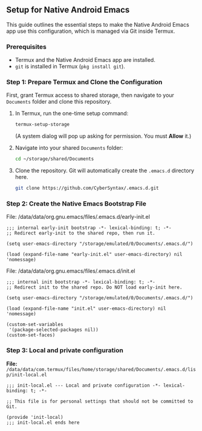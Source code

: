 ## Setup for Native Android Emacs

This guide outlines the essential steps to make the Native Android Emacs app use this configuration, which is managed via Git inside Termux.

### Prerequisites

*   Termux and the Native Android Emacs app are installed.
*   `git` is installed in Termux (`pkg install git`).

### Step 1: Prepare Termux and Clone the Configuration

First, grant Termux access to shared storage, then navigate to your `Documents` folder and clone this repository.

1.  In Termux, run the one-time setup command:
    ```bash
    termux-setup-storage
    ```
    (A system dialog will pop up asking for permission. You must **Allow** it.)

2.  Navigate into your shared `Documents` folder:
    ```bash
    cd ~/storage/shared/Documents
    ```

3.  Clone the repository. Git will automatically create the `.emacs.d` directory here.
    ```bash
    git clone https://github.com/CyberSyntax/.emacs.d.git
    ```

### Step 2: Create the Native Emacs Bootstrap File

File: /data/data/org.gnu.emacs/files/.emacs.d/early-init.el
```elisp
;;; internal early-init bootstrap -*- lexical-binding: t; -*-
;; Redirect early-init to the shared repo, then run it.

(setq user-emacs-directory "/storage/emulated/0/Documents/.emacs.d/")

(load (expand-file-name "early-init.el" user-emacs-directory) nil 'nomessage)
```

File: /data/data/org.gnu.emacs/files/.emacs.d/init.el
```elisp
;;; internal init bootstrap -*- lexical-binding: t; -*-
;; Redirect init to the shared repo. Do NOT load early-init here.

(setq user-emacs-directory "/storage/emulated/0/Documents/.emacs.d/")

(load (expand-file-name "init.el" user-emacs-directory) nil 'nomessage)

(custom-set-variables
 '(package-selected-packages nil))
(custom-set-faces)
```

### Step 3: Local and private configuration

**File:** `/data/data/com.termux/files/home/storage/shared/Documents/.emacs.d/lisp/init-local.el`
```elisp
;;; init-local.el --- Local and private configuration -*- lexical-binding: t; -*-

;; This file is for personal settings that should not be committed to Git.

(provide 'init-local)
;;; init-local.el ends here
```
